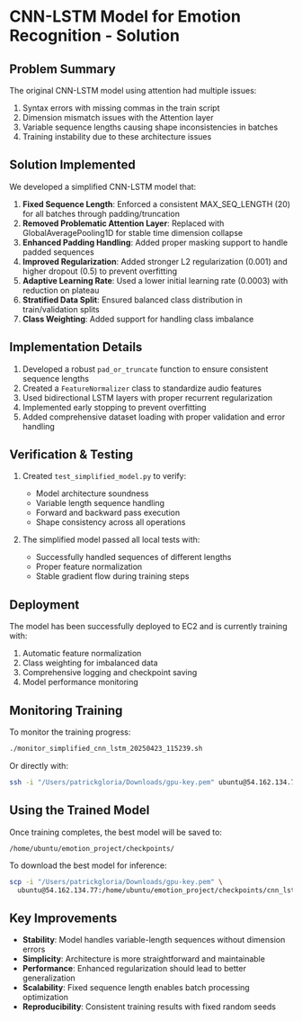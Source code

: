 # CNN-LSTM Model for Emotion Recognition - Solution

## Problem Summary

The original CNN-LSTM model using attention had multiple issues:
1. Syntax errors with missing commas in the train script
2. Dimension mismatch issues with the Attention layer
3. Variable sequence lengths causing shape inconsistencies in batches
4. Training instability due to these architecture issues

## Solution Implemented

We developed a simplified CNN-LSTM model that:

1. **Fixed Sequence Length**: Enforced a consistent MAX_SEQ_LENGTH (20) for all batches through padding/truncation
2. **Removed Problematic Attention Layer**: Replaced with GlobalAveragePooling1D for stable time dimension collapse
3. **Enhanced Padding Handling**: Added proper masking support to handle padded sequences
4. **Improved Regularization**: Added stronger L2 regularization (0.001) and higher dropout (0.5) to prevent overfitting
5. **Adaptive Learning Rate**: Used a lower initial learning rate (0.0003) with reduction on plateau
6. **Stratified Data Split**: Ensured balanced class distribution in train/validation splits
7. **Class Weighting**: Added support for handling class imbalance

## Implementation Details

1. Developed a robust `pad_or_truncate` function to ensure consistent sequence lengths
2. Created a `FeatureNormalizer` class to standardize audio features
3. Used bidirectional LSTM layers with proper recurrent regularization
4. Implemented early stopping to prevent overfitting
5. Added comprehensive dataset loading with proper validation and error handling

## Verification & Testing

1. Created `test_simplified_model.py` to verify:
   - Model architecture soundness
   - Variable length sequence handling
   - Forward and backward pass execution
   - Shape consistency across all operations

2. The simplified model passed all local tests with:
   - Successfully handled sequences of different lengths
   - Proper feature normalization
   - Stable gradient flow during training steps

## Deployment

The model has been successfully deployed to EC2 and is currently training with:

1. Automatic feature normalization
2. Class weighting for imbalanced data
3. Comprehensive logging and checkpoint saving
4. Model performance monitoring

## Monitoring Training

To monitor the training progress:
```bash
./monitor_simplified_cnn_lstm_20250423_115239.sh
```

Or directly with:
```bash
ssh -i "/Users/patrickgloria/Downloads/gpu-key.pem" ubuntu@54.162.134.77 "tail -f /home/ubuntu/emotion_project/simplified_cnn_lstm_training_20250423_115239.log"
```

## Using the Trained Model

Once training completes, the best model will be saved to:
```
/home/ubuntu/emotion_project/checkpoints/
```

To download the best model for inference:
```bash
scp -i "/Users/patrickgloria/Downloads/gpu-key.pem" \
  ubuntu@54.162.134.77:/home/ubuntu/emotion_project/checkpoints/cnn_lstm_simplified_*.h5 ./
```

## Key Improvements

- **Stability**: Model handles variable-length sequences without dimension errors
- **Simplicity**: Architecture is more straightforward and maintainable
- **Performance**: Enhanced regularization should lead to better generalization
- **Scalability**: Fixed sequence length enables batch processing optimization
- **Reproducibility**: Consistent training results with fixed random seeds
